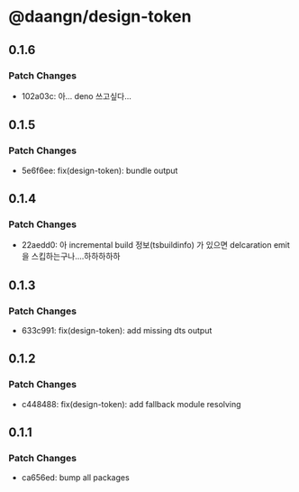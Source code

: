 # @daangn/design-token

## 0.1.6

### Patch Changes

- 102a03c: 아... deno 쓰고싶다...

## 0.1.5

### Patch Changes

- 5e6f6ee: fix(design-token): bundle output

## 0.1.4

### Patch Changes

- 22aedd0: 아 incremental build 정보(tsbuildinfo) 가 있으면 delcaration emit 을 스킵하는구나....하하하하하

## 0.1.3

### Patch Changes

- 633c991: fix(design-token): add missing dts output

## 0.1.2

### Patch Changes

- c448488: fix(design-token): add fallback module resolving

## 0.1.1

### Patch Changes

- ca656ed: bump all packages
